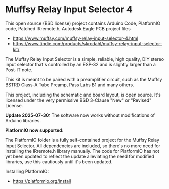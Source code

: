 # Muffsy Relay Input Selector 4

This open source (BSD license) project contains Arduino Code, PlatformIO code, Patched IRremote.h, Autodesk Eagle PCB project files

- https://www.muffsy.com/muffsy-relay-input-selector-4.html
- https://www.tindie.com/products/skrodahl/muffsy-relay-input-selector-kit/

The Muffsy Relay Input Selector is a simple, reliable, high quality, DIY stereo input selector that's controlled by an ESP-32 and is slightly larger than a Post-IT note.

This kit is meant to be paired with a preamplifier circuit, such as the Muffsy BSTRD Class-A Tube Preamp, Pass Labs B1 and many others.

This project, including the schematic and board layout, is open source. It's licensed under the very permissive BSD 3-Clause "New" or "Revised" License.

**Update 2025-07-30:**
The software now works without modifications of Arduino libraries.

**PlatformIO now supported:**

The PlatformIO folder is a fully self-contained project for the Muffsy Relay Input Selector. All dependencies are included, so there's no more need for installing the IRremote.h library manually.
The code for PlatformIO has not yet been updated to reflect the update alleviating the need for modified libraries, use this cautiously until it's been updated.

Installing PlatformIO:

- https://platformio.org/install
